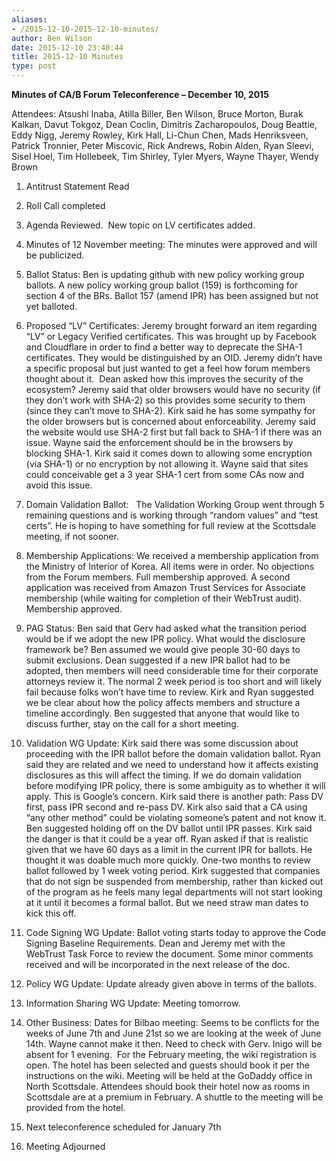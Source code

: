 ```yaml
---
aliases:
- /2015-12-10-2015-12-10-minutes/
author: Ben Wilson
date: 2015-12-10 23:40:44
title: 2015-12-10 Minutes
type: post
---
```


**Minutes of CA/B Forum Teleconference – December 10, 2015**

Attendees: Atsushi Inaba, Atilla Biller, Ben Wilson, Bruce Morton, Burak Kalkan, Davut Tokgoz, Dean Coclin, Dimitris Zacharopoulos, Doug Beattie, Eddy Nigg, Jeremy Rowley, Kirk Hall, Li-Chun Chen, Mads Henriksveen, Patrick Tronnier, Peter Miscovic, Rick Andrews, Robin Alden, Ryan Sleevi, Sisel Hoel, Tim Hollebeek, Tim Shirley, Tyler Myers, Wayne Thayer, Wendy Brown

1. Antitrust Statement Read

1. Roll Call completed

1. Agenda Reviewed.  New topic on LV certificates added.

1. Minutes of 12 November meeting: The minutes were approved and will be publicized.

1. Ballot Status: Ben is updating github with new policy working group ballots. A new policy working group ballot (159) is forthcoming for section 4 of the BRs. Ballot 157 (amend IPR) has been assigned but not yet balloted.

1. Proposed “LV” Certificates: Jeremy brought forward an item regarding “LV” or Legacy Verified certificates. This was brought up by Facebook and Cloudflare in order to find a better way to deprecate the SHA-1 certificates. They would be distinguished by an OID. Jeremy didn’t have a specific proposal but just wanted to get a feel how forum members thought about it.  Dean asked how this improves the security of the ecosystem? Jeremy said that older browsers would have no security (if they don’t work with SHA-2) so this provides some security to them (since they can’t move to SHA-2). Kirk said he has some sympathy for the older browsers but is concerned about enforceability. Jeremy said the website would use SHA-2 first but fall back to SHA-1 if there was an issue. Wayne said the enforcement should be in the browsers by blocking SHA-1. Kirk said it comes down to allowing some encryption (via SHA-1) or no encryption by not allowing it. Wayne said that sites could conceivable get a 3 year SHA-1 cert from some CAs now and avoid this issue.

1. Domain Validation Ballot:   The Validation Working Group went through 5 remaining questions and is working through “random values” and “test certs”. He is hoping to have something for full review at the Scottsdale meeting, if not sooner.

1. Membership Applications: We received a membership application from the Ministry of Interior of Korea. All items were in order. No objections from the Forum members. Full membership approved. A second application was received from Amazon Trust Services for Associate membership (while waiting for completion of their WebTrust audit). Membership approved.

1. PAG Status: Ben said that Gerv had asked what the transition period would be if we adopt the new IPR policy. What would the disclosure framework be? Ben assumed we would give people 30-60 days to submit exclusions. Dean suggested if a new IPR ballot had to be adopted, then members will need considerable time for their corporate attorneys review it. The normal 2 week period is too short and will likely fail because folks won’t have time to review. Kirk and Ryan suggested we be clear about how the policy affects members and structure a timeline accordingly. Ben suggested that anyone that would like to discuss further, stay on the call for a short meeting.

1. Validation WG Update: Kirk said there was some discussion about proceeding with the IPR ballot before the domain validation ballot. Ryan said they are related and we need to understand how it affects existing disclosures as this will affect the timing. If we do domain validation before modifying IPR policy, there is some ambiguity as to whether it will apply. This is Google’s concern. Kirk said there is another path: Pass DV first, pass IPR second and re-pass DV. Kirk also said that a CA using “any other method” could be violating someone’s patent and not know it. Ben suggested holding off on the DV ballot until IPR passes. Kirk said the danger is that it could be a year off. Ryan asked if that is realistic given that we have 60 days as a limit in the current IPR for ballots. He thought it was doable much more quickly. One-two months to review ballot followed by 1 week voting period. Kirk suggested that companies that do not sign be suspended from membership, rather than kicked out of the program as he feels many legal departments will not start looking at it until it becomes a formal ballot. But we need straw man dates to kick this off.

1. Code Signing WG Update: Ballot voting starts today to approve the Code Signing Baseline Requirements. Dean and Jeremy met with the WebTrust Task Force to review the document. Some minor comments received and will be incorporated in the next release of the doc.

1. Policy WG Update: Update already given above in terms of the ballots.

1. Information Sharing WG Update: Meeting tomorrow.

1. Other Business: Dates for Bilbao meeting: Seems to be conflicts for the weeks of June 7th and June 21st so we are looking at the week of June 14th. Wayne cannot make it then. Need to check with Gerv. Inigo will be absent for 1 evening.  For the February meeting, the wiki registration is open. The hotel has been selected and guests should book it per the instructions on the wiki. Meeting will be held at the GoDaddy office in North Scottsdale. Attendees should book their hotel now as rooms in Scottsdale are at a premium in February. A shuttle to the meeting will be provided from the hotel.

1. Next teleconference scheduled for January 7th

1. Meeting Adjourned
